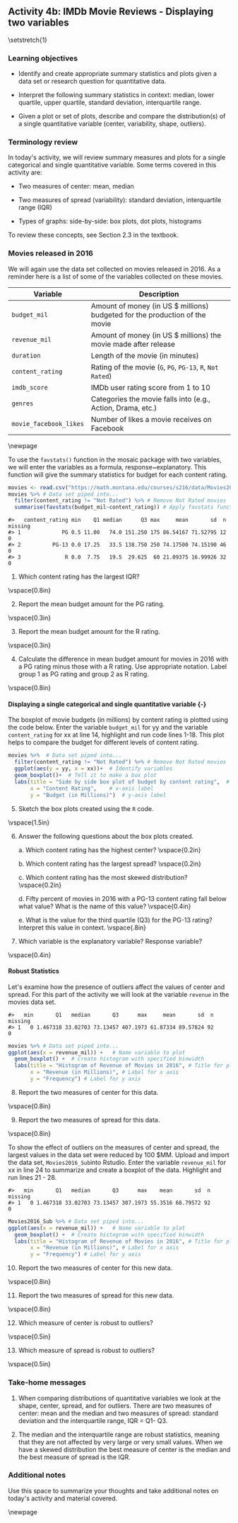 ## Activity 4b:  IMDb Movie Reviews - Displaying two variables

\setstretch{1}

### Learning objectives

* Identify and create appropriate summary statistics and plots
  given a data set or research question for quantitative data.

* Interpret the following summary statistics in context:
  median, lower quartile, upper quartile,
  standard deviation, interquartile range.

* Given a plot or set of plots, describe and compare the distribution(s)
  of a single quantitative variable
  (center, variability, shape, outliers).

### Terminology review

In today's activity, we will review summary measures and plots for a single categorical and single quantitative variable.  Some terms covered in this activity are:

* Two measures of center: mean, median

* Two measures of spread (variability): standard deviation, interquartile range (IQR)

* Types of graphs: side-by-side: box plots, dot plots, histograms

To review these concepts, see Section 2.3 in the textbook.

### Movies released in 2016

We will again use the data set collected on movies released in 2016.  As a reminder here is a list of some of the variables collected on these movies.

| **Variable** 	| **Description** |
|----	|-------------	|
| `budget_mil` | Amount of money (in US $ millions) budgeted for the production of the movie |
| `revenue_mil` | Amount of money (in US $ millions) the movie made after release|
| `duration` | Length of the movie (in minutes)|
| `content_rating` | Rating of the movie (`G`, `PG`, `PG-13`, `R`, `Not Rated`)|
| `imdb_score` | IMDb user rating score from 1 to 10 |
| `genres` | Categories the movie falls into (e.g., Action, Drama, etc.) |
| `movie_facebook_likes` | Number of likes a movie receives on Facebook |

\newpage

To use the `favstats()` function in the mosaic package with two variables, we will enter the variables as a formula, response~explanatory.  This function will give the summary statistics for budget for each content rating.


```r
movies <- read.csv("https://math.montana.edu/courses/s216/data/Movies2016.csv")
movies %>% # Data set piped into...
  filter(content_rating != "Not Rated") %>% # Remove Not Rated movies
  summarise(favstats(budget_mil~content_rating)) # Apply favstats function to imdb_score
```

```
#>   content_rating min    Q1 median      Q3 max     mean       sd  n missing
#> 1             PG 0.5 11.00   74.0 151.250 175 86.54167 71.52795 12       0
#> 2          PG-13 0.0 17.25   33.5 138.750 250 74.17500 74.15190 46       0
#> 3              R 0.0  7.75   19.5  29.625  60 21.09375 16.99926 32       0
```

1.  Which content rating has the largest IQR?

\vspace{0.8in}

2.  Report the mean budget amount for the PG rating.

\vspace{0.3in}

3.  Report the mean budget amount for the R rating.

\vspace{0.3in}

4. Calculate the difference in mean budget amount for movies in 2016 with a PG rating minus those with a R rating.  Use appropriate notation.  Label group 1 as PG rating and group 2 as R rating.

\vspace{0.8in}

#### Displaying a single categorical and single quantitative variable {-}

The boxplot of movie budgets (in millions) by content rating is plotted using the code below.  Enter the variable `budget_mil` for yy and the variable `content_rating` for xx at line 14, highlight and run code lines 1-18. This plot helps to compare the budget for different levels of content rating.



```r
movies %>%  # Data set piped into...
  filter(content_rating != "Not Rated") %>% # Remove Not Rated movies
  ggplot(aes(y = yy, x = xx))+  # Identify variables
  geom_boxplot()+  # Tell it to make a box plot
  labs(title = "Side by side box plot of budget by content rating",  # Title
       x = "Content Rating",    # x-axis label
       y = "Budget (in Millions)")  # y-axis label
```

5. Sketch the box plots created using the `R` code.

\vspace{1.5in}


6. Answer the following questions about the box plots created.

   a. Which content rating has the highest center?
\vspace{0.2in}

   b. Which content rating has the largest spread?
\vspace{0.2in}

   c. Which content rating has the most skewed distribution?
\vspace{0.2in}

   d. Fifty percent of movies in 2016 with a PG-13 content rating fall below what value?  What is the name of this value?
\vspace{0.4in}

   e.  What is the value for the third quartile (Q3) for the PG-13 rating?  Interpret this value in context.
\vspace{.8in}


7. Which variable is the explanatory variable? Response variable?

\vspace{0.4in}

#### Robust Statistics

Let's examine how the presence of outliers affect the values of center and spread. For this part of the activity we will look at the variable `revenue` in the movies data set. 


```
#>   min       Q1   median       Q3      max     mean       sd  n missing
#> 1   0 1.467318 33.02703 73.13457 407.1973 61.87334 89.57824 92       0
```


```r
movies %>% # Data set piped into...
ggplot(aes(x = revenue_mil)) +   # Name variable to plot
  geom_boxplot() +  # Create histogram with specified binwidth
  labs(title = "Histogram of Revenue of Movies in 2016", # Title for plot
       x = "Revenue (in Millions)", # Label for x axis
       y = "Frequency") # Label for y axis
```
8. Report the two measures of center for this data.

\vspace{0.8in}

9.  Report the two measures of spread for this data.

\vspace{0.8in}

To show the effect of outliers on the measures of center and spread, the largest values in the data set were reduced by 100 \$MM. Upload and import the data set, `Movies2016_Sub`into Rstudio.  Enter the variable `revenue_mil` for xx in line 24 to summarize and create a boxplot of the data. Highlight and run lines 21 - 28.  


```
#>   min       Q1   median       Q3      max    mean       sd  n missing
#> 1   0 1.467318 33.02703 73.13457 307.1973 55.3516 68.79572 92       0
```


```r
Movies2016_Sub %>% # Data set piped into...
ggplot(aes(x = revenue_mil)) +   # Name variable to plot
  geom_boxplot() +  # Create histogram with specified binwidth
  labs(title = "Histogram of Revenue of Movies in 2016", # Title for plot
       x = "Revenue (in Millions)", # Label for x axis
       y = "Frequency") # Label for y axis
```

10. Report the two measures of center for this new data.

\vspace{0.8in}

11. Report the two measures of spread for this new data.

\vspace{0.8in}

12. Which measure of center is robust to outliers? 

\vspace{0.5in}

13.  Which measure of spread is robust to outliers?

\vspace{0.5in}

### Take-home messages

1.  When comparing distributions of quantitative variables we look at the shape, center, spread, and for outliers.  There are two measures of center: mean and the median and two measures of spread: standard deviation and the interquartile range, IQR = Q1- Q3. 

2. The median and the interquartile range are robust statistics, meaning that they are not affected by very large or very small values.  When we have a skewed distribution the best measure of center is the median and the best measure of spread is the IQR.


### Additional notes

Use this space to summarize your thoughts and take additional notes on today's activity and material covered.

\newpage
